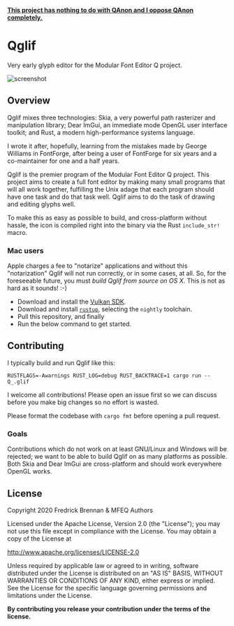 [**This project has nothing to do with QAnon and I oppose QAnon completely.**](https://github.com/mfeq/mfeq/blob/master/doc/QAnon.md)

# Qglif

Very early glyph editor for the Modular Font Editor Q project.

![screenshot](https://raw.githubusercontent.com/mfeq/Qglif/master/doc/screenshot.png)

## Overview

Qglif mixes three technologies: Skia, a very powerful path rasterizer and manipulation library; Dear ImGui, an immediate mode OpenGL user interface toolkit; and Rust, a modern high-performance systems language.

I wrote it after, hopefully, learning from the mistakes made by George Williams in FontForge, after being a user of FontForge for six years and a co-maintainer for one and a half years.

Qglif is the premier program of the Modular Font Editor Q project. This project aims to create a full font editor by making many small programs that will all work together, fulfilling the Unix adage that each program should have one task and do that task well. Qglif aims to do the task of drawing and editing glyphs well.

To make this as easy as possible to build, and cross-platform without hassle, the icon is compiled right into the binary via the Rust `include_str!` macro.

### Mac users

Apple charges a fee to "notarize" applications and without this "notarization" Qglif will not run correctly, or in some cases, at all. So, for the foreseeable future, you must _build Qglif from source on OS X_. This is not as hard as it sounds! :-)

* Download and install the [Vulkan SDK](https://vulkan.lunarg.com/).
* Download and install [`rustup`](https://rustup.rs/), selecting the `nightly` toolchain.
* Pull this repository, and finally
* Run the below command to get started.

## Contributing

I typically build and run Qglif like this:

```
RUSTFLAGS=-Awarnings RUST_LOG=debug RUST_BACKTRACE=1 cargo run -- Q_.glif
```

I welcome all contributions! Please open an issue first so we can discuss before you make big changes so no effort is wasted.

Please format the codebase with `cargo fmt` before opening a pull request.

### Goals

Contributions which do not work on at least GNU/Linux and Windows will be rejected; we want to be able to build Qglif on as many platforms as possible. Both Skia and Dear ImGui are cross-platform and should work everywhere OpenGL works.

## License

Copyright 2020 Fredrick Brennan & MFEQ Authors

Licensed under the Apache License, Version 2.0 (the "License");
you may not use this file except in compliance with the License.
You may obtain a copy of the License at

  http://www.apache.org/licenses/LICENSE-2.0

Unless required by applicable law or agreed to in writing, software
distributed under the License is distributed on an "AS IS" BASIS,
WITHOUT WARRANTIES OR CONDITIONS OF ANY KIND, either express or implied.
See the License for the specific language governing permissions and
limitations under the License.

**By contributing you release your contribution under the terms of the license.**
